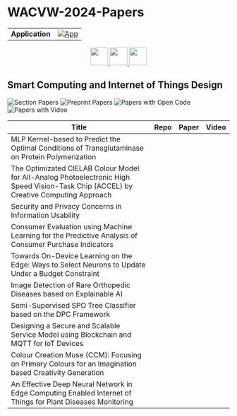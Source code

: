 # WACVW-2024-Papers

<table>
    <tr>
        <td><strong>Application</strong></td>
        <td>
            <a href="https://huggingface.co/spaces/DmitryRyumin/NewEraAI-Papers" style="float:left;">
                <img src="https://img.shields.io/badge/🤗-NewEraAI--Papers-FFD21F.svg" alt="App" />
            </a>
        </td>
    </tr>
</table>

<div align="center">
    <a href="https://github.com/DmitryRyumin/WACV-2024-Papers/blob/main/sections/2024/workshops/w_pretraining.md">
        <img src="https://cdn.jsdelivr.net/gh/DmitryRyumin/NewEraAI-Papers@main/images/left.svg" width="40" alt="" />
    </a>
    <a href="https://github.com/DmitryRyumin/WACV-2024-Papers/">
        <img src="https://cdn.jsdelivr.net/gh/DmitryRyumin/NewEraAI-Papers@main/images/home.svg" width="40" alt="" />
    </a>
    <a href="https://github.com/DmitryRyumin/WACV-2024-Papers/blob/main/sections/2024/workshops/w_vision-based_structural_inspections_in_civil_engineering.md">
        <img src="https://cdn.jsdelivr.net/gh/DmitryRyumin/NewEraAI-Papers@main/images/right.svg" width="40" alt="" />
    </a>
</div>

## Smart Computing and Internet of Things Design

![Section Papers](https://img.shields.io/badge/Section%20Papers-soon-42BA16) ![Preprint Papers](https://img.shields.io/badge/Preprint%20Papers-soon-b31b1b) ![Papers with Open Code](https://img.shields.io/badge/Papers%20with%20Open%20Code-soon-1D7FBF) ![Papers with Video](https://img.shields.io/badge/Papers%20with%20Video-soon-FF0000)

| **Title** | **Repo** | **Paper** | **Video** |
|-----------|:--------:|:---------:|:---------:|
| MLP Kernel-based to Predict the Optimal Conditions of Transglutaminase on Protein Polymerization |  |  |  |
| The Optimizated CIELAB Colour Model for All-Analog Photoelectronic High Speed Vision-Task Chip (ACCEL) by Creative Computing Approach |  |  |  |
| Security and Privacy Concerns in Information Usability |  |  |  |
| Consumer Evaluation using Machine Learning for the Predictive Analysis of Consumer Purchase Indicators |  |  |  |
| Towards On-Device Learning on the Edge: Ways to Select Neurons to Update Under a Budget Constraint |  |  |  |
| Image Detection of Rare Orthopedic Diseases based on Explainable AI |  |  |  |
| Semi-Supervised SPO Tree Classifier based on the DPC Framework |  |  |  |
| Designing a Secure and Scalable Service Model using Blockchain and MQTT for IoT Devices |  |  |  |
| Colour Creation Muse (CCM): Focusing on Primary Colours for an Imagination based Creativity Generation |  |  |  |
| An Effective Deep Neural Network in Edge Computing Enabled Internet of Things for Plant Diseases Monitoring |  |  |  |
